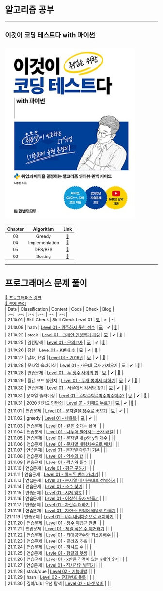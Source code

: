 # 알고리즘 공부
---
## 이것이 코딩 테스트다 with 파이썬
![사진](https://github.com/YOOHYOJEONG/algorithm_practice/blob/master/images/image.jpg?raw=true)   
---    
| Chapter | Algorithm | Link |   
| :--: | :--: | :--: |      
| 03 | Greedy | [📂](https://github.com/YOOHYOJEONG/algorithm_practice/tree/master/python_practice/greedy) |   
| 04 | Implementation | [📂](https://github.com/YOOHYOJEONG/algorithm_practice/tree/master/python_practice/Implementation) |      
| 05 | DFS/BFS | [📂](https://github.com/YOOHYOJEONG/algorithm_practice/tree/master/python_practice/DFS%2CBFS) |   
| 06 | Sorting | [📂](https://github.com/YOOHYOJEONG/algorithm_practice/tree/master/python_practice/Sorting)   


---

# 프로그래머스 문제 풀이
[🔗 프로그래머스 링크](https://programmers.co.kr/)   
[📂 문제 풀이](https://github.com/YOOHYOJEONG/algorithm_practice/tree/master/programmers)   
| Date | Classification | Content | Code | Check | Blog |   
| :--: | :--: | :--: | :--: | :--: | :--: |   
| 21.10.01 | Skill Check | Skill Check Level 01 | [💻](https://github.com/YOOHYOJEONG/algorithm_practice/tree/master/programmers/skill_check/level_01) | ✔ | - |   
| 21.10.08 | hash | [Level 01 - 완주하지 못한 선수](https://programmers.co.kr/learn/courses/30/lessons/42576) | [💻](https://github.com/YOOHYOJEONG/algorithm_practice/blob/master/programmers/Level01_practice/%EC%99%84%EC%A3%BC%ED%95%98%EC%A7%80%EB%AA%BB%ED%95%9C%EC%84%A0%EC%88%98.py) | ✔ | [📑](https://iambeginnerdeveloper.tistory.com/89?category=928550) |    
| 21.10.22 | stack | [Level 01 - 크레인 인형뽑기 게임](https://programmers.co.kr/learn/courses/30/lessons/64061)  | [💻](https://github.com/YOOHYOJEONG/algorithm_practice/blob/master/programmers/Level01_practice/%ED%81%AC%EB%A0%88%EC%9D%B8%EC%9D%B8%ED%98%95%EB%BD%91%EA%B8%B0.py) | ✔ | [📑](https://iambeginnerdeveloper.tistory.com/94?category=928550) |    
| 21.10.25 | 완전탐색 | [Level 01 - 모의고사](https://programmers.co.kr/learn/courses/30/lessons/42840) | [💻](https://github.com/YOOHYOJEONG/algorithm_practice/blob/master/programmers/Level01_practice/%EB%AA%A8%EC%9D%98%EA%B3%A0%EC%82%AC.py) | ✔ | [📑](https://iambeginnerdeveloper.tistory.com/97?category=928550) |    
| 21.10.26 | 정렬 | [Level 01 - K번째 수](https://programmers.co.kr/learn/courses/30/lessons/42748) | [💻](https://github.com/YOOHYOJEONG/algorithm_practice/blob/master/programmers/Level01_practice/k%EB%B2%88%EC%A7%B8%EC%88%98.py)  | ✔ | [📑](https://iambeginnerdeveloper.tistory.com/98?category=928550) |    
| 21.10.27 | 날짜, 요일 | [Level 01 - 2016년](https://programmers.co.kr/learn/courses/30/lessons/12901) | [💻](https://github.com/YOOHYOJEONG/algorithm_practice/blob/master/programmers/Level01_practice/2016%EB%85%84.py) | ✔ | [📑](https://iambeginnerdeveloper.tistory.com/99?category=928550) |     
| 21.10.28 | 문자열 슬라이싱 | [Level 01 - 가운데 글자 가져오기](https://programmers.co.kr/learn/courses/30/lessons/12903) | [💻](https://github.com/YOOHYOJEONG/algorithm_practice/blob/master/programmers/Level01_practice/%EA%B0%80%EC%9A%B4%EB%8D%B0%EA%B8%80%EC%9E%90.py) | ✔ | [📑](https://iambeginnerdeveloper.tistory.com/100?category=928550) |     
| 21.10.28 | 연습문제 | [Level 01 - 두 정수 사이의 합](https://programmers.co.kr/learn/courses/30/lessons/12912) | [💻](https://github.com/YOOHYOJEONG/algorithm_practice/blob/master/programmers/Level01_practice/%EB%91%90%EC%A0%95%EC%88%98%EC%82%AC%EC%9D%B4%ED%95%A9.py) | ✔ | [📑](https://iambeginnerdeveloper.tistory.com/101?category=928550) |    
| 21.10.29 | 월간 코드 챌린지 | [Level 01 - 두개 뽑아서 더하기](https://programmers.co.kr/learn/courses/30/lessons/68644) | [💻](https://github.com/YOOHYOJEONG/algorithm_practice/blob/master/programmers/Level01_practice/%EB%91%90%EA%B0%9C%EB%BD%91%EC%95%84%EB%8D%94%ED%95%98%EA%B8%B0.py)  | ✔ | [📑](https://iambeginnerdeveloper.tistory.com/102?category=928550) |   
| 21.10.30 | 연습문제 | [Level 01 - 서울에서 김서방 찾기](https://programmers.co.kr/learn/courses/30/lessons/12919) | [💻](https://github.com/YOOHYOJEONG/algorithm_practice/blob/master/programmers/Level01_practice/%EA%B9%80%EC%84%9C%EB%B0%A9%EC%B0%BE%EA%B8%B0.py) | ✔ | [📑](https://iambeginnerdeveloper.tistory.com/103?category=928550) |      
| 21.10.31 | 문자열 슬라이싱 | [Level 01 - 수박수박수박수박수박수?](https://programmers.co.kr/learn/courses/30/lessons/12922) | [💻](https://github.com/YOOHYOJEONG/algorithm_practice/blob/master/programmers/Level01_practice/%EC%88%98%EB%B0%95%EC%88%98%EB%B0%95%EC%88%98.py) | ✔ | [📑](https://iambeginnerdeveloper.tistory.com/105) |     
| 21.10.31 | 2020 카카오 인턴쉽 | [Level 01 - 키패드 누르기](https://programmers.co.kr/learn/courses/30/lessons/67256) | [💻](https://github.com/YOOHYOJEONG/algorithm_practice/blob/master/programmers/Level01_practice/%ED%82%A4%ED%8C%A8%EB%93%9C%EB%88%84%EB%A5%B4%EA%B8%B0.py) | ✔ | [📑](https://iambeginnerdeveloper.tistory.com/106) |   
| 21.11.01 | 연습문제 | [Level 01 - 문자열을 정수로 바꾸기](https://programmers.co.kr/learn/courses/30/lessons/12925) | [💻](https://github.com/YOOHYOJEONG/algorithm_practice/blob/master/programmers/Level01_practice/%EB%AC%B8%EC%9E%90%EC%97%B4%EC%A0%95%EC%88%98%EB%A1%9C.py) | ✔ |  |    
| 21.11.02 | greedy | [Level 01 - 체육복](https://programmers.co.kr/learn/courses/30/lessons/42862) | [💻](https://github.com/YOOHYOJEONG/algorithm_practice/blob/master/programmers/Level01_practice/%EC%B2%B4%EC%9C%A1%EB%B3%B5.py) | ✔ |  |     
| 21.11.03 | 연습문제 | [Level 01 - 같은 숫자는 싫어](https://programmers.co.kr/learn/courses/30/lessons/12906) |   |   |   
| 21.11.04 | 연습문제 | [Level 01 - 나누어 떨어지는 숫자 배열](https://programmers.co.kr/learn/courses/30/lessons/12910) |   |   |   
| 21.11.05 | 연습문제 | [Level 01 - 문자열 내 p와 y의 개수](https://programmers.co.kr/learn/courses/30/lessons/12916) |   |   |   
| 21.11.06 | 연습문제 | [Level 01 - 문자열 내림차순으로 배치](https://programmers.co.kr/learn/courses/30/lessons/12917) |   |   |   
| 21.11.07 | 연습문제 | [Level 01 - 문자열 다루기 기본](https://programmers.co.kr/learn/courses/30/lessons/12918) |   |   |    
| 21.11.08 | 연습문제 | [Level 01 - 약수의 합](https://programmers.co.kr/learn/courses/30/lessons/12928) |   |   |    
| 21.11.09 | 연습문제 | [Level 01 - 짝슈와 홀수](https://programmers.co.kr/learn/courses/30/lessons/12937) |   |   |    
| 21.11.10 | 연습문제 | [Levle 01 - 평균 구하기](https://programmers.co.kr/learn/courses/30/lessons/12944) |   |   |    
| 21.11.11 | 연습문제 | [Level 01 - 핸드폰 번호 가리기](https://programmers.co.kr/learn/courses/30/lessons/12948) |   |   |      
| 21.11.13 | 연습문제 | [Level 01 - 문자열 내 마음대로 정렬하기](https://programmers.co.kr/learn/courses/30/lessons/12915) |   |   |    
| 21.11.14 | 연습문제 | [Level 01 - 소수 찾기](https://programmers.co.kr/learn/courses/30/lessons/12921) |   |   |    
| 21.11.15 | 연습문제 | [Level 01 - 시저 암호](https://programmers.co.kr/learn/courses/30/lessons/12926) |   |   |    
| 21.11.16 | 연습문제 | [Level 01 - 이상한 문자 만들기](https://programmers.co.kr/learn/courses/30/lessons/12930) |   |   |    
| 21.11.17 | 연습문제 | [Level 01 - 자릿수 더하기](https://programmers.co.kr/learn/courses/30/lessons/12931) |   |   |    
| 21.11.18 | 연습문제 | [Level 01 - 자연수 뒤집어 배열로 만들기](https://programmers.co.kr/learn/courses/30/lessons/12932) |   |   |    
|21.11.19 | 연습문제 | [Level 01 - 정수 내림차순으로 배치하기](https://programmers.co.kr/learn/courses/30/lessons/12933) |   |   |    
| 21.11.20 | 연습문제 | [Level 01 - 정수 제곱근 판별](https://programmers.co.kr/learn/courses/30/lessons/12934) |   |   |    
| 21.11.21 | 연습문제 | [Level 01 - 제일 작은 수 제거하기](https://programmers.co.kr/learn/courses/30/lessons/12935) |   |   |    
| 21.11.22 | 연습문제 | [Level 01 - 최대공약수와 최소공배수](https://programmers.co.kr/learn/courses/30/lessons/12940) |   |   |    
| 21.11.23 | 연습문제 | [Level 01 - 콜라츠 추측](https://programmers.co.kr/learn/courses/30/lessons/12943) |   |   |    
| 21.11.24 | 연습문제 | [Level 01 - 하샤드 수](https://programmers.co.kr/learn/courses/30/lessons/12947) |   |   |    
| 21.11.25 | 연습문제 | [Levle 01 - 행렬의 덧셈](https://programmers.co.kr/learn/courses/30/lessons/12950) |   |   |    
| 21.11.26 | 연습문제 | [Level 01 - x만큼 간격이 있는 n개의 숫자](https://programmers.co.kr/learn/courses/30/lessons/12954) |   |   |    
| 21.11.27 | 연습문제 | [Level 01 - 직사각형 별찍기](https://programmers.co.kr/learn/courses/30/lessons/12969) |   |   |    
| 21.11.28 | stack/que | [Level 02 - 기능개발](https://programmers.co.kr/learn/courses/30/lessons/42586) |   |   |    
| 21.11.29 | hash | [Level 02 - 전화번호 목록](https://programmers.co.kr/learn/courses/30/lessons/42577) |   |   |    
| 21.11.30 | 깊이/너비 우선 탐색 | [Level 02 - 타겟 넘버](https://programmers.co.kr/learn/courses/30/lessons/43165) |   |   |    

